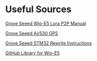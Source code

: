 # Useful Sources

[Grove Seeed Wio-E5 Lora P2P Manual](https://wiki.seeedstudio.com/Grove_LoRa_E5_New_Version/#grove---wio-e5-p2p-example.)

[Grove Seeed Air530 GPS](https://wiki.seeedstudio.com/Grove-GPS-Air530)

[Grove Seeed STM32 Rewrite Instructions](https://wiki.seeedstudio.com/LoRa_E5_mini)

[GitHub Library for Wio-E5](https://github.com/disk91/Disk91_LoRaE5)

